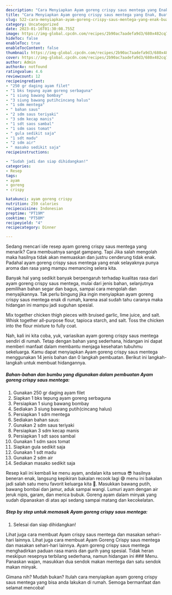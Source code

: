 ```yaml
---
description: "Cara Menyiapkan Ayam goreng crispy saus mentega yang Enak, Buat Buka Puasa}"
title: "Cara Menyiapkan Ayam goreng crispy saus mentega yang Enak, Buat Buka Puasa}"
slug: 522-cara-menyiapkan-ayam-goreng-crispy-saus-mentega-yang-enak-buat-buka-puasa
category: Uncategorized
date: 2023-01-16T01:30:08.755Z
image: https://img-global.cpcdn.com/recipes/2b90ac7aadefa9d3/680x482cq70/ayam-goreng-crispy-saus-mentega-foto-resep-utama.jpg
hideToc: false
enableToc: true
enableTocContent: false
thumbnail: https://img-global.cpcdn.com/recipes/2b90ac7aadefa9d3/680x482cq70/ayam-goreng-crispy-saus-mentega-foto-resep-utama.jpg
cover: https://img-global.cpcdn.com/recipes/2b90ac7aadefa9d3/680x482cq70/ayam-goreng-crispy-saus-mentega-foto-resep-utama.jpg
author: Admin
authorAv: notfound
ratingvalue: 4.6
reviewcount: 12
recipeingredient:
- "250 gr daging ayam filet"
- "1 bks tepung ayam goreng serbaguna"
- "1 siung bawang bombay"
- "3 siung bawang putihcincang halus"
- "1 sdm mentega"
- " bahan saus"
- "2 sdm saus teriyaki"
- "3 sdm kecap manis"
- "1 sdt saos sambal"
- "1 sdm saos tomat"
- " gula sedikit saja"
- "1 sdt madu"
- "2 sdm air"
- " masako sedikit saja"
recipeinstructions:

- "Sudah jadi dan siap dihidangkan!"
categories:
- Resep
tags:
- ayam
- goreng
- crispy

katakunci: ayam goreng crispy 
nutrition: 259 calories
recipecuisine: Indonesian
preptime: "PT19M"
cooktime: "PT58M"
recipeyield: "4"
recipecategory: Dinner

---
```



Sedang mencari ide resep ayam goreng crispy saus mentega yang menarik? Cara membuatnya sangat gampang. Tapi Jika salah mengolah maka hasilnya tidak akan memuaskan dan justru cenderung tidak enak. Padahal ayam goreng crispy saus mentega yang enak selayaknya punya aroma dan rasa yang mampu memancing selera kita.


Banyak hal yang sedikit banyak berpengaruh terhadap kualitas rasa dari ayam goreng crispy saus mentega, mulai dari jenis bahan, selanjutnya pemilihan bahan segar dan bagus, sampai cara mengolah dan menyajikannya. Tak perlu bingung jika ingin menyiapkan ayam goreng crispy saus mentega enak di rumah, karena asal sudah tahu caranya maka hidangan ini mampu jadi suguhan spesial.

Mix together chicken thigh pieces with bruised garlic, lime juice, and salt. Whisk together all-purpose flour, tapioca starch, and salt. Toss the chicken into the flour mixture to fully coat.


Nah, kali ini kita coba, yuk, variasikan ayam goreng crispy saus mentega sendiri di rumah. Tetap dengan bahan yang sederhana, hidangan ini dapat memberi manfaat dalam membantu menjaga kesehatan tubuhmu sekeluarga. Kamu dapat menyiapkan Ayam goreng crispy saus mentega menggunakan 14 jenis bahan dan 0 langkah pembuatan. Berikut ini langkah-langkah untuk membuat hidangannya.

<!--inarticleads1-->

##### Bahan-bahan dan bumbu yang digunakan dalam pembuatan Ayam goreng crispy saus mentega:

1. Gunakan 250 gr daging ayam filet
1. Siapkan 1 bks tepung ayam goreng serbaguna
1. Persiapkan 1 siung bawang bombay
1. Sediakan 3 siung bawang putih(cincang halus)
1. Persiapkan 1 sdm mentega
1. Sediakan  bahan saus:
1. Gunakan 2 sdm saus teriyaki
1. Persiapkan 3 sdm kecap manis
1. Persiapkan 1 sdt saos sambal
1. Gunakan 1 sdm saos tomat
1. Siapkan  gula sedikit saja
1. Gunakan 1 sdt madu
1. Gunakan 2 sdm air
1. Sediakan  masako sedikit saja


Resep kali ini kembali ke menu ayam, andalan kita semua 😎 hasilnya beneran enak, langsung kepikiran bakalan recook lagi 😅 menu ini bakalan jadi salah satu menu favorit keluarga kita 🌼. Masukkan bawang putih, bawang bombai dan jamur, aduk sampai wangi. Lumuri ayam dengan air jeruk nipis, garam, dan merica bubuk. Goreng ayam dalam minyak yang sudah dipanaskan di atas api sedang sampai matang dan kecokelatan. 

<!--inarticleads2-->

##### Step by step untuk memasak Ayam goreng crispy saus mentega:


1. Selesai dan siap dihidangkan!

Lihat juga cara membuat Ayam crispy saus mentega dan masakan sehari-hari lainnya. Lihat juga cara membuat Ayam Goreng Crispy saus mentega dan masakan sehari-hari lainnya. Ayam goreng crispy saus mentega menghadirkan paduan rasa manis dan gurih yang spesial. Tidak heran meskipun resepnya terbilang sederhana, namun hidangan ini ### Menu. Panaskan wajan, masukkan dua sendok makan mentega dan satu sendok makan minyak. 

Gimana nih? Mudah bukan? Itulah cara menyiapkan ayam goreng crispy saus mentega yang bisa anda lakukan di rumah. Semoga bermanfaat dan selamat mencoba!
